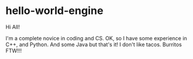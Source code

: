 # hello-world-engine


Hi All!

I'm a complete novice in coding and CS. OK, so I have some experience in C++, and Python. And some Java but that's it!
I don't like tacos. Burritos FTW!!!

